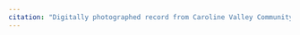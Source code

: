 ```yaml
---
citation: "Digitally photographed record from Caroline Valley Community Church, used with permission."
---
```



